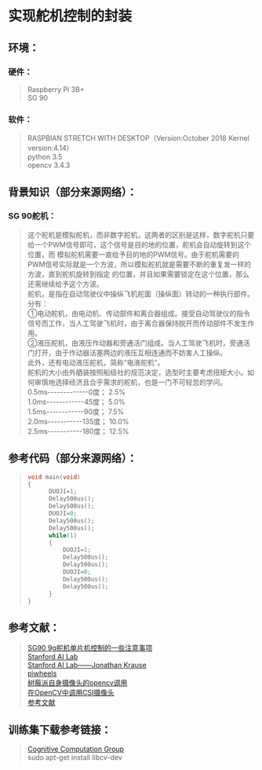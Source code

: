 # 实现舵机控制的封装  
## 环境：  
### 硬件：  
> Raspberry Pi 3B+  
> SG 90
### 软件：
> RASPBIAN STRETCH WITH DESKTOP（Version:October 2018  Kernel version:4.14）  
> python 3.5  
> opencv 3.4.3  
## 背景知识（部分来源网络）：  
### SG 90舵机：  
> 这个舵机是模拟舵机，而非数字舵机，这两者的区别是这样，数字舵机只要给一个PWM信号即可，这个信号是目的地的位置，舵机会自动旋转到这个位置，而 模拟舵机需要一直给予目的地的PWM信号。由于舵机需要的PWM信号实际就是一个方波，所以模拟舵机就是需要不断的重复发一样的方波，直到舵机旋转到指定 的位置，并且如果需要锁定在这个位置，那么还需继续给予这个方波。  
> 舵机，是指在自动驾驶仪中操纵飞机舵面（操纵面）转动的一种执行部件。分有：  
> ①电动舵机，由电动机、传动部件和离合器组成。接受自动驾驶仪的指令信号而工作，当人工驾驶飞机时，由于离合器保持脱开而传动部件不发生作用。  
> ②液压舵机，由液压作动器和旁通活门组成。当人工驾驶飞机时，旁通活门打开，由于作动器活塞两边的液压互相连通而不妨害人工操纵。  
> 此外，还有电动液压舵机，简称“电液舵机”。  
> 舵机的大小由外舾装按照船级社的规范决定，选型时主要考虑扭矩大小。如何审慎地选择经济且合乎需求的舵机，也是一门不可轻忽的学问。  
> 0.5ms-------------0度；   2.5%   
> 1.0ms------------45度；   5.0%   
> 1.5ms------------90度；   7.5%  
> 2.0ms-----------135度；   10.0%  
> 2.5ms-----------180度；   12.5%  


## 参考代码（部分来源网络）：  
> ```C++   
> void main(void)  
> {  
>       DUOJI=1;  
>       Delay500us();    
>       Delay500us();    
>       DUOJI=0;    
>       Delay500us();  
>       Delay500us();  
>       while(1)  
>       {  
>           DUOJI=1;  
>           Delay500us();  
>           Delay500us();  
>           DUOJI=0;  
>           Delay500us();  
>           Delay500us();  
>       }  
> }    
## 参考文献：  
> [SG90 9g舵机单片机控制的一些注意事项](http://www.51hei.com/bbs/dpj-78449-1.html)     
> [Stanford AI Lab](http://ai.stanford.edu/)   
> [Stanford AI Lab——Jonathan Krause](http://ai.stanford.edu/~jkrause/)   
> [piwheels](https://www.piwheels.org/)    
> [树莓派自身摄像头的opencv调用](http://www.cnblogs.com/LaplaceAkuir/p/5271962.html)    
> [在OpenCV中调用CSI摄像头](https://blog.csdn.net/Deiki/article/details/71123947)   
> [参考文献](http://www.computervisionblog.com)     
## 训练集下载参考链接：  
> [Cognitive Computation Group](http://cogcomp.org/page/data/)     
sudo apt-get install libcv-dev
